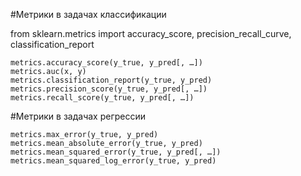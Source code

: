 #Метрики в задачах классификации

from sklearn.metrics import accuracy_score, precision_recall_curve, classification_report
 
	metrics.accuracy_score(y_true, y_pred[, …])
	metrics.auc(x, y)  
	metrics.classification_report(y_true, y_pred)
	metrics.precision_score(y_true, y_pred[, …])
	metrics.recall_score(y_true, y_pred[, …])

#Метрики в задачах регрессии

	metrics.max_error(y_true, y_pred)
	metrics.mean_absolute_error(y_true, y_pred)
	metrics.mean_squared_error(y_true, y_pred[, …])
	metrics.mean_squared_log_error(y_true, y_pred)